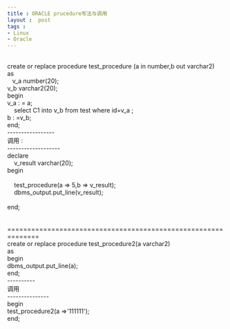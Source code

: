 ```yaml
---
title : ORACLE prucedure写法与调用
layout :  post
tags : 
- Linux
- Oracle
---
```

<div> <br/>create or replace procedure test_procedure (a in number,b out varchar2)<br/>as<br/>    v_a number(20);<br/>  v_b varchar2(20);<br/>begin<br/>  v_a  : = a;<br/>     select C1 into v_b from test where id=v_a ;<br/>  b : =v_b;<br/>end;<br/>-----------------<br/>调用 : <br/>-------------------<br/>declare<br/>     v_result varchar(20);<br/>begin<br/> <br/>     test_procedure(a =&gt; 5,b =&gt; v_result);<br/>     dbms_output.put_line(v_result);<br/> <br/>end;<br/><br/><br/>==============================================================<br/>create or replace procedure test_procedure2(a varchar2)<br/>as<br/>begin <br/> dbms_output.put_line(a);<br/>end;<br/>----------<br/>调用<br/>---------------<br/>begin<br/> test_procedure2(a =&gt;'111111');<br/>end;<br/><br/> </div>